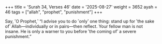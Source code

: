 +++
title = 'Surah 34, Verses 46'
date = '2025-08-27'
weight = 3652
ayah = 46
tags = ["allah", "prophet", "punishment"]
+++

Say, ˹O Prophet,˺ “I advise you to do ˹only˺ one thing: stand up for ˹the sake of˺ Allah—individually or in pairs—then reflect. Your fellow man is not insane. He is only a warner to you before ˹the coming of˺ a severe punishment.”